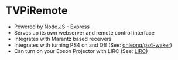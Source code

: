 # TVPiRemote


  - Powered by Node.JS - Express
  - Serves up its own webserver and remote control interface
  - Integrates with Marantz based receivers
  - Integrates with turning PS4 on and Off (See: [dhleong/ps4-waker](https://github.com/dhleong/ps4-waker))
  - Can turn on your Epson Projector with LIRC (See: [LIRC](http://www.lirc.org/))


